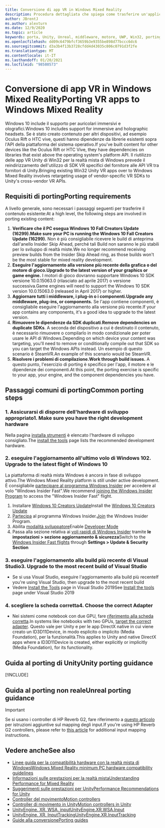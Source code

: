 ```yaml
---
title: Conversione di app VR in Windows Mixed Reality
description: Procedura dettagliata che spiega come trasferire un'applicazione immersiva esistente a una realtà mista di Windows.
author: JBrentJ
ms.author: alexturn
ms.date: 12/9/2020
ms.topic: article
keywords: porta, Unity, Unreal, middleware, motore, UWP, Win32, porting, HoloLens 1st Gen, auricolare realtà mista, cuffia a realtà mista di Windows, migrazione, Windows 10, mapping di input,
ms.openlocfilehash: dd09c6479bfcf3659b3e9355be898d77bccc6dc6
ms.sourcegitcommit: d3a3b4f13b3728cfdd4d43035c806c0791d3f2fe
ms.translationtype: MT
ms.contentlocale: it-IT
ms.lasthandoff: 01/20/2021
ms.locfileid: "98580573"
---
```

# <a name="porting-vr-apps-to-windows-mixed-reality"></a><span data-ttu-id="59ed1-104">Conversione di app VR in Windows Mixed Reality</span><span class="sxs-lookup"><span data-stu-id="59ed1-104">Porting VR apps to Windows Mixed Reality</span></span>

<span data-ttu-id="59ed1-105">Windows 10 include il supporto per auricolari immersivi e olografici.</span><span class="sxs-lookup"><span data-stu-id="59ed1-105">Windows 10 includes support for immersive and holographic headsets.</span></span> <span data-ttu-id="59ed1-106">Se è stato creato contenuto per altri dispositivi, ad esempio Oculus Rift o HTC vive, questi hanno dipendenze da librerie esistenti sopra l'API della piattaforma del sistema operativo.</span><span class="sxs-lookup"><span data-stu-id="59ed1-106">If you've built content for other devices like the Oculus Rift or HTC Vive, they have dependencies on libraries that exist above the operating system's platform API.</span></span> <span data-ttu-id="59ed1-107">Il riutilizzo delle app VR Unity di Win32 per la realtà mista di Windows prevede il reindirizzamento dell'utilizzo di SDK VR specifici del fornitore alle API VR tra fornitori di Unity.</span><span class="sxs-lookup"><span data-stu-id="59ed1-107">Bringing existing Win32 Unity VR apps over to Windows Mixed Reality involves retargeting usage of vendor-specific VR SDKs to Unity's cross-vendor VR APIs.</span></span>

## <a name="porting-requirements"></a><span data-ttu-id="59ed1-108">Requisiti di porting</span><span class="sxs-lookup"><span data-stu-id="59ed1-108">Porting requirements</span></span>

<span data-ttu-id="59ed1-109">A livello generale, sono necessari i passaggi seguenti per trasferire il contenuto esistente:</span><span class="sxs-lookup"><span data-stu-id="59ed1-109">At a high level, the following steps are involved in porting existing content:</span></span>
1. <span data-ttu-id="59ed1-110">**Verificare che il PC esegua Windows 10 Fall Creators Update (16299).**</span><span class="sxs-lookup"><span data-stu-id="59ed1-110">**Make sure your PC is running the Windows 10 Fall Creators Update (16299).**</span></span> <span data-ttu-id="59ed1-111">Non è più consigliabile ricevere le build di anteprima dall'anello Insider Skip Ahead, perché tali Build non saranno le più stabili per lo sviluppo di realtà miste.</span><span class="sxs-lookup"><span data-stu-id="59ed1-111">We no longer recommend receiving preview builds from the Insider Skip Ahead ring, as those builds won't be the most stable for mixed reality development.</span></span>
2. <span data-ttu-id="59ed1-112">**Eseguire l'aggiornamento alla versione più recente della grafica o del motore di gioco.**</span><span class="sxs-lookup"><span data-stu-id="59ed1-112">**Upgrade to the latest version of your graphics or game engine.**</span></span> <span data-ttu-id="59ed1-113">I motori di gioco dovranno supportare Windows 10 SDK versione 10.0.15063.0 (rilasciato ad aprile 2017) o versione successiva.</span><span class="sxs-lookup"><span data-stu-id="59ed1-113">Game engines will need to support the Windows 10 SDK version 10.0.15063.0 (released in April 2017) or higher.</span></span>
3. <span data-ttu-id="59ed1-114">**Aggiornare tutti i middleware, i plug-in o i componenti.**</span><span class="sxs-lookup"><span data-stu-id="59ed1-114">**Upgrade any middleware, plug-ins, or components.**</span></span> <span data-ttu-id="59ed1-115">Se l'app contiene componenti, è consigliabile eseguire l'aggiornamento alla versione più recente.</span><span class="sxs-lookup"><span data-stu-id="59ed1-115">If your app contains any components, it's a good idea to upgrade to the latest version.</span></span>
4. <span data-ttu-id="59ed1-116">**Rimuovere le dipendenze da SDK duplicati**.</span><span class="sxs-lookup"><span data-stu-id="59ed1-116">**Remove dependencies on duplicate SDKs**.</span></span> <span data-ttu-id="59ed1-117">A seconda del dispositivo a cui è destinato il contenuto, è necessario rimuovere o compilarlo in modo condizionale per poter usare le API di Windows.</span><span class="sxs-lookup"><span data-stu-id="59ed1-117">Depending on which device your content was targeting, you'll need to remove or conditionally compile out that SDK so you can target the Windows APIs instead.</span></span> <span data-ttu-id="59ed1-118">Un esempio di questo scenario è SteamVR.</span><span class="sxs-lookup"><span data-stu-id="59ed1-118">An example of this scenario would be SteamVR.</span></span>
5. <span data-ttu-id="59ed1-119">**Risolvere i problemi di compilazione.**</span><span class="sxs-lookup"><span data-stu-id="59ed1-119">**Work through build issues.**</span></span> <span data-ttu-id="59ed1-120">A questo punto, l'esercizio di porting è specifico per l'app, il motore e le dipendenze dei componenti.</span><span class="sxs-lookup"><span data-stu-id="59ed1-120">At this point, the porting exercise is specific to your app, your engine, and the component dependencies you have.</span></span>

## <a name="common-porting-steps"></a><span data-ttu-id="59ed1-121">Passaggi comuni di porting</span><span class="sxs-lookup"><span data-stu-id="59ed1-121">Common porting steps</span></span>

### <a name="1-make-sure-you-have-the-right-development-hardware"></a><span data-ttu-id="59ed1-122">1. Assicurarsi di disporre dell'hardware di sviluppo appropriato</span><span class="sxs-lookup"><span data-stu-id="59ed1-122">1. Make sure you have the right development hardware</span></span>

<span data-ttu-id="59ed1-123">Nella pagina [installa strumenti](../install-the-tools.md#immersive-vr-headset-requirements) è elencato l'hardware di sviluppo consigliato.</span><span class="sxs-lookup"><span data-stu-id="59ed1-123">The [install the tools](../install-the-tools.md#immersive-vr-headset-requirements) page lists the recommended development hardware.</span></span>

### <a name="2-upgrade-to-the-latest-flight-of-windows-10"></a><span data-ttu-id="59ed1-124">2. eseguire l'aggiornamento all'ultimo volo di Windows 10</span><span class="sxs-lookup"><span data-stu-id="59ed1-124">2. Upgrade to the latest flight of Windows 10</span></span>

<span data-ttu-id="59ed1-125">La piattaforma di realtà mista Windows è ancora in fase di sviluppo attivo.</span><span class="sxs-lookup"><span data-stu-id="59ed1-125">The Windows Mixed Reality platform is still under active development.</span></span> <span data-ttu-id="59ed1-126">È consigliabile [partecipare al programma Windows Insider](https://insider.windows.com/) per accedere al volo "Windows Insider Fast".</span><span class="sxs-lookup"><span data-stu-id="59ed1-126">We recommend [joining the Windows Insider Program](https://insider.windows.com/) to access the "Windows Insider Fast" flight.</span></span>
1. <span data-ttu-id="59ed1-127">Installare [Windows 10 Creators Update](https://www.microsoft.com/software-download/windows10)</span><span class="sxs-lookup"><span data-stu-id="59ed1-127">Install the [Windows 10 Creators Update](https://www.microsoft.com/software-download/windows10)</span></span>
2. <span data-ttu-id="59ed1-128">[Partecipa](https://insider.windows.com/) al programma Windows Insider.</span><span class="sxs-lookup"><span data-stu-id="59ed1-128">[Join](https://insider.windows.com/) the Windows Insider Program.</span></span>
3. <span data-ttu-id="59ed1-129">Abilita [modalità sviluppatore](/windows/uwp/get-started/enable-your-device-for-development)</span><span class="sxs-lookup"><span data-stu-id="59ed1-129">Enable [Developer Mode](/windows/uwp/get-started/enable-your-device-for-development)</span></span>
4. <span data-ttu-id="59ed1-130">Passa alla sezione relativa ai [voli rapidi di Windows Insider](/archive/blogs/uktechnet/joining-insider-preview) tramite **le impostazioni > sezione aggiornamento & sicurezza**</span><span class="sxs-lookup"><span data-stu-id="59ed1-130">Switch to the [Windows Insider Fast flights](/archive/blogs/uktechnet/joining-insider-preview) through **Settings > Update & Security Section**</span></span>

### <a name="3-upgrade-to-the-most-recent-build-of-visual-studio"></a><span data-ttu-id="59ed1-131">3. eseguire l'aggiornamento alla build più recente di Visual Studio</span><span class="sxs-lookup"><span data-stu-id="59ed1-131">3. Upgrade to the most recent build of Visual Studio</span></span>
* <span data-ttu-id="59ed1-132">Se si usa Visual Studio, eseguire l'aggiornamento alla build più recente</span><span class="sxs-lookup"><span data-stu-id="59ed1-132">If you're using Visual Studio, then upgrade to the most recent build</span></span>
* <span data-ttu-id="59ed1-133">Vedere [Install the Tools](../install-the-tools.md#installation-checklist) page in Visual Studio 2019</span><span class="sxs-lookup"><span data-stu-id="59ed1-133">See [Install the tools](../install-the-tools.md#installation-checklist) page under Visual Studio 2019</span></span>

### <a name="4-choose-the-correct-adapter"></a><span data-ttu-id="59ed1-134">4. scegliere la scheda corretta</span><span class="sxs-lookup"><span data-stu-id="59ed1-134">4. Choose the correct Adapter</span></span>
* <span data-ttu-id="59ed1-135">Nei sistemi come notebook con due GPU, fare [riferimento alla scheda corretta](../native/rendering-in-directx.md#hybrid-graphics-pcs-and-mixed-reality-applications).</span><span class="sxs-lookup"><span data-stu-id="59ed1-135">In systems like notebooks with two GPUs, [target the correct adapter](../native/rendering-in-directx.md#hybrid-graphics-pcs-and-mixed-reality-applications).</span></span> <span data-ttu-id="59ed1-136">Questo vale per Unity e per le app DirectX native in cui viene creato un ID3D11Device, in modo esplicito o implicito (Media Foundation), per la funzionalità.</span><span class="sxs-lookup"><span data-stu-id="59ed1-136">This applies to Unity and native DirectX apps where a ID3D11Device is created, either explicitly or implicitly (Media Foundation), for its functionality.</span></span>

## <a name="unity-porting-guidance"></a><span data-ttu-id="59ed1-137">Guida al porting di Unity</span><span class="sxs-lookup"><span data-stu-id="59ed1-137">Unity porting guidance</span></span>

[!INCLUDE[](includes/unity-porting-guidance.md)]

## <a name="unreal-porting-guidance"></a><span data-ttu-id="59ed1-138">Guida al porting non reale</span><span class="sxs-lookup"><span data-stu-id="59ed1-138">Unreal porting guidance</span></span>

> [!IMPORTANT]
> <span data-ttu-id="59ed1-139">Se si usano i controller di HP Reverb G2, fare riferimento a [questo articolo](../unreal/unreal-reverb-g2-controllers.md) per istruzioni aggiuntive sul mapping degli input.</span><span class="sxs-lookup"><span data-stu-id="59ed1-139">If you're using HP Reverb G2 controllers, please refer to [this article](../unreal/unreal-reverb-g2-controllers.md) for additional input mapping instructions.</span></span>

## <a name="see-also"></a><span data-ttu-id="59ed1-140">Vedere anche</span><span class="sxs-lookup"><span data-stu-id="59ed1-140">See also</span></span>
* [<span data-ttu-id="59ed1-141">Linee guida per la compatibilità hardware con la realtà mista di Windows</span><span class="sxs-lookup"><span data-stu-id="59ed1-141">Windows Mixed Reality minimum PC hardware compatibility guidelines</span></span>](/windows/mixed-reality/enthusiast-guide/windows-mixed-reality-minimum-pc-hardware-compatibility-guidelines)
* [<span data-ttu-id="59ed1-142">Informazioni sulle prestazioni per la realtà mista</span><span class="sxs-lookup"><span data-stu-id="59ed1-142">Understanding Performance for Mixed Reality</span></span>](../platform-capabilities-and-apis/understanding-performance-for-mixed-reality.md)
* [<span data-ttu-id="59ed1-143">Suggerimenti sulle prestazioni per Unity</span><span class="sxs-lookup"><span data-stu-id="59ed1-143">Performance Recommendations for Unity</span></span>](../unity/performance-recommendations-for-unity.md)
* [<span data-ttu-id="59ed1-144">Controller del movimento</span><span class="sxs-lookup"><span data-stu-id="59ed1-144">Motion controllers</span></span>](../../design/motion-controllers.md)
* [<span data-ttu-id="59ed1-145">Controller di movimento in Unity</span><span class="sxs-lookup"><span data-stu-id="59ed1-145">Motion controllers in Unity</span></span>](../unity/motion-controllers-in-unity.md)
* [<span data-ttu-id="59ed1-146">UnityEngine. XR. WSA. input</span><span class="sxs-lookup"><span data-stu-id="59ed1-146">UnityEngine.XR.WSA.Input</span></span>](https://docs.unity3d.com/ScriptReference/XR.WSA.Input.InteractionManager.html)
* [<span data-ttu-id="59ed1-147">UnityEngine. XR. InputTracking</span><span class="sxs-lookup"><span data-stu-id="59ed1-147">UnityEngine.XR.InputTracking</span></span>](https://docs.unity3d.com/ScriptReference/XR.InputTracking.html)
* [<span data-ttu-id="59ed1-148">Guide alla conversione</span><span class="sxs-lookup"><span data-stu-id="59ed1-148">Porting guides</span></span>](porting-guides.md)